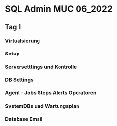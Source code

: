 # SQL Admin MUC 06_2022


## Tag 1
### Virtualsierung
### Setup
### Serversetttings und Kontrolle
### DB Settings
### Agent - Jobs Steps Alerts Operatoren
### SystemDBs und Wartungsplan
### Database Email
 
